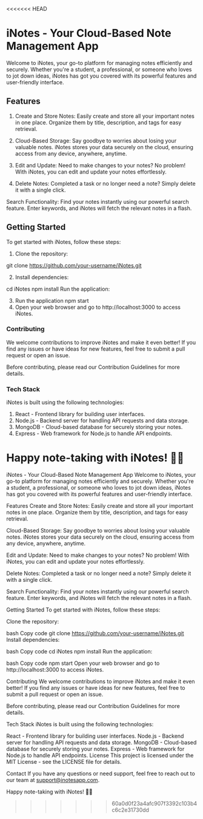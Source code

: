 <<<<<<< HEAD
# iNotes - Your Cloud-Based Note Management App

Welcome to iNotes, your go-to platform for managing notes efficiently and securely. Whether you're a student, a professional, or someone who loves to jot down ideas, iNotes has got you covered with its powerful features and user-friendly interface.

## Features 

1. Create and Store Notes: Easily create and store all your important notes in one place. Organize them by title, description, and tags for easy retrieval.

2. Cloud-Based Storage: Say goodbye to worries about losing your valuable notes. iNotes stores your data securely on the cloud, ensuring access from any device, anywhere, anytime.

3. Edit and Update: Need to make changes to your notes? No problem! With iNotes, you can edit and update your notes effortlessly.

4. Delete Notes: Completed a task or no longer need a note? Simply delete it with a single click.

Search Functionality: Find your notes instantly using our powerful search feature. Enter keywords, and iNotes will fetch the relevant notes in a flash.

## Getting Started
To get started with iNotes, follow these steps:

1. Clone the repository:
 
  git clone https://github.com/your-username/iNotes.git

2. Install dependencies:

cd iNotes
npm install
Run the application:

3. Run the application
npm start
4. Open your web browser and go to http://localhost:3000 to access iNotes.

### Contributing
We welcome contributions to improve iNotes and make it even better! If you find any issues or have ideas for new features, feel free to submit a pull request or open an issue.

Before contributing, please read our Contribution Guidelines for more details.

### Tech Stack
iNotes is built using the following technologies:

1. React - Frontend library for building user interfaces.
2. Node.js - Backend server for handling API requests and data storage.
3. MongoDB - Cloud-based database for securely storing your notes.
4. Express - Web framework for Node.js to handle API endpoints.


Happy note-taking with iNotes! 📝✨
=======
iNotes - Your Cloud-Based Note Management App
Welcome to iNotes, your go-to platform for managing notes efficiently and securely. Whether you're a student, a professional, or someone who loves to jot down ideas, iNotes has got you covered with its powerful features and user-friendly interface.

Features
Create and Store Notes: Easily create and store all your important notes in one place. Organize them by title, description, and tags for easy retrieval.

Cloud-Based Storage: Say goodbye to worries about losing your valuable notes. iNotes stores your data securely on the cloud, ensuring access from any device, anywhere, anytime.

Edit and Update: Need to make changes to your notes? No problem! With iNotes, you can edit and update your notes effortlessly.

Delete Notes: Completed a task or no longer need a note? Simply delete it with a single click.

Search Functionality: Find your notes instantly using our powerful search feature. Enter keywords, and iNotes will fetch the relevant notes in a flash.

Getting Started
To get started with iNotes, follow these steps:

Clone the repository:

bash
Copy code
git clone https://github.com/your-username/iNotes.git
Install dependencies:

bash
Copy code
cd iNotes
npm install
Run the application:

bash
Copy code
npm start
Open your web browser and go to http://localhost:3000 to access iNotes.

Contributing
We welcome contributions to improve iNotes and make it even better! If you find any issues or have ideas for new features, feel free to submit a pull request or open an issue.

Before contributing, please read our Contribution Guidelines for more details.

Tech Stack
iNotes is built using the following technologies:

React - Frontend library for building user interfaces.
Node.js - Backend server for handling API requests and data storage.
MongoDB - Cloud-based database for securely storing your notes.
Express - Web framework for Node.js to handle API endpoints.
License
This project is licensed under the MIT License - see the LICENSE file for details.

Contact
If you have any questions or need support, feel free to reach out to our team at support@inotesapp.com.

Happy note-taking with iNotes! 📝✨





>>>>>>> 60a0d0f23a4afc907f3392c103b4c6c2e31730dd
